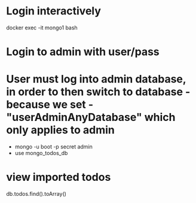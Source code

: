 # Login interactively
docker exec -it mongo1 bash

# Login to admin with user/pass
# User must log into admin database, in order to then switch to database - because we set - "userAdminAnyDatabase" which only applies to admin
- mongo -u boot -p secret admin
- use mongo_todos_db

# view imported todos
db.todos.find().toArray()